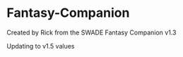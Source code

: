 # Fantasy-Companion

Created by Rick from the SWADE Fantasy Companion v1.3

Updating to v1.5 values
